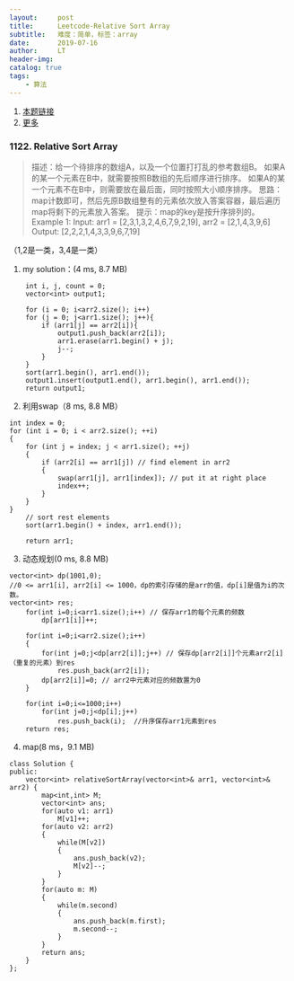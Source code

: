 ```yaml
---
layout:     post
title:      Leetcode-Relative Sort Array
subtitle:   难度：简单，标签：array
date:       2019-07-16
author:     LT
header-img: 
catalog: true
tags:
    - 算法     
---
```


1. [本题链接](https://github.com/LeeeLiu/Leetcode_notes/blob/master/array/1122.%20relative%20sort%20array.md)
2. [更多](https://github.com/LeeeLiu/Leetcode_notes)

### 1122. Relative Sort Array
>描述：给一个待排序的数组A，以及一个位置打打乱的参考数组B。
如果A的某一个元素在B中，就需要按照B数组的先后顺序进行排序。
如果A的某一个元素不在B中，则需要放在最后面，同时按照大小顺序排序。
思路：map计数即可，然后先原B数组整有的元素依次放入答案容器，最后遍历map将剩下的元素放入答案。
提示：map的key是按升序排列的。
Example 1:
Input: arr1 = [2,3,1,3,2,4,6,7,9,2,19], arr2 = [2,1,4,3,9,6]
Output: [2,2,2,1,4,3,3,9,6,7,19]

（1,2是一类，3,4是一类）
1. my solution：(4 ms, 8.7 MB)
```
	int i, j, count = 0;
	vector<int> output1;

	for (i = 0; i<arr2.size(); i++)
	for (j = 0; j<arr1.size(); j++){
		if (arr1[j] == arr2[i]){
			output1.push_back(arr2[i]);
			arr1.erase(arr1.begin() + j);
			j--;
		}
	}
	sort(arr1.begin(), arr1.end());
	output1.insert(output1.end(), arr1.begin(), arr1.end());
	return output1;
```

2. 利用swap（8 ms, 8.8 MB）
```
int index = 0;
for (int i = 0; i < arr2.size(); ++i)
{
    for (int j = index; j < arr1.size(); ++j)
    {
        if (arr2[i] == arr1[j]) // find element in arr2
        {
            swap(arr1[j], arr1[index]); // put it at right place
            index++;
		}
	}
}		
	// sort rest elements
	sort(arr1.begin() + index, arr1.end());

	return arr1;
```

3. 动态规划(0 ms, 8.8 MB)
```
vector<int> dp(1001,0);
//0 <= arr1[i], arr2[i] <= 1000，dp的索引存储的是arr的值，dp[i]是值为i的次数。
vector<int> res;
    for(int i=0;i<arr1.size();i++) // 保存arr1的每个元素的频数
        dp[arr1[i]]++;
        
    for(int i=0;i<arr2.size();i++)
    {
        for(int j=0;j<dp[arr2[i]];j++) // 保存dp[arr2[i]]个元素arr2[i]（重复的元素）到res
            res.push_back(arr2[i]);			
        dp[arr2[i]]=0; // arr2中元素对应的频数置为0
    }
        
    for(int i=0;i<=1000;i++)
        for(int j=0;j<dp[i];j++)
            res.push_back(i);  //升序保存arr1元素到res
    return res;
```

4. map(8 ms，9.1 MB)
```
class Solution {
public:
    vector<int> relativeSortArray(vector<int>& arr1, vector<int>& arr2) {
        map<int,int> M;
        vector<int> ans;
        for(auto v1: arr1)
            M[v1]++;
        for(auto v2: arr2)
        {
            while(M[v2])
            {
                ans.push_back(v2);
                M[v2]--;
            }
        }
        for(auto m: M)
        {
            while(m.second)
            {
                ans.push_back(m.first);
                m.second--;
            }
        }
        return ans;
    }
};
```